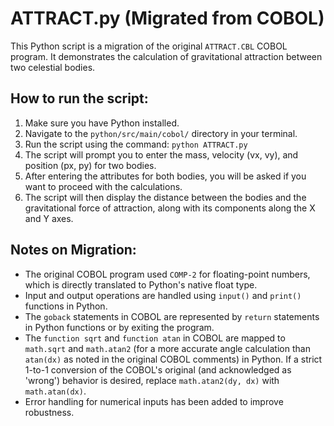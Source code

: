 # ATTRACT.py (Migrated from COBOL)

This Python script is a migration of the original `ATTRACT.CBL` COBOL program. It demonstrates the calculation of gravitational attraction between two celestial bodies.

## How to run the script:

1.  Make sure you have Python installed.
2.  Navigate to the `python/src/main/cobol/` directory in your terminal.
3.  Run the script using the command: `python ATTRACT.py`
4.  The script will prompt you to enter the mass, velocity (vx, vy), and position (px, py) for two bodies.
5.  After entering the attributes for both bodies, you will be asked if you want to proceed with the calculations.
6.  The script will then display the distance between the bodies and the gravitational force of attraction, along with its components along the X and Y axes.

## Notes on Migration:

*   The original COBOL program used `COMP-2` for floating-point numbers, which is directly translated to Python's native float type.
*   Input and output operations are handled using `input()` and `print()` functions in Python.
*   The `goback` statements in COBOL are represented by `return` statements in Python functions or by exiting the program.
*   The `function sqrt` and `function atan` in COBOL are mapped to `math.sqrt` and `math.atan2` (for a more accurate angle calculation than `atan(dx)` as noted in the original COBOL comments) in Python. If a strict 1-to-1 conversion of the COBOL's original (and acknowledged as 'wrong') behavior is desired, replace `math.atan2(dy, dx)` with `math.atan(dx)`.
*   Error handling for numerical inputs has been added to improve robustness.
